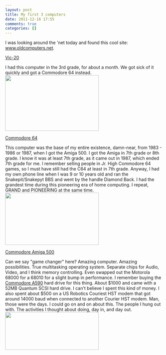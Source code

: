 ```yaml
---
layout: post
title: My first 3 computers
date: 2011-12-16 17:55
comments: true
categories: []
---
```

I was looking around the 'net today and found this cool site: <a href="http://www.oldcomputers.net">www.oldcomputers.net</a>.

<a href="http://oldcomputers.net/vic20.html">Vic-20</a>

I had this computer in the 3rd grade, for about a month. We got sick of it quickly and got a Commodore 64 instead.<a href="http://peterfilias.com/wp-content/uploads/2011/12/vic20.jpg">
<img class="alignnone size-medium wp-image-5187" title="vic20" src="http://peterfilias.com/wp-content/uploads/2011/12/vic20-300x178.jpg" alt="" width="300" height="178" /></a>

<a href="http://oldcomputers.net/c64.html">Commodore 64</a>

This computer was the base of my entire existence, damn-near, from 1983 - 1986 or 1987, when I got the Amiga 500. I got the Amiga in 7th grade or 8th grade. I know it was at least 7th grade, as it came out in 1987, which ended 7th grade for me. I remember selling people in Jr. High Commodore 64 games, so I must have still had the C64 at least in 7th grade. Anyway, I had my own phone line when I was 9 or 10 years old and ran the Snakepit/Snakepyt BBS and went by the handle Diamond Back. I had the grandest time during this pioneering era of home computing. I repeat, GRAND and PIONEERING at the same time.<a href="http://peterfilias.com/wp-content/uploads/2011/12/C64-left.jpg">
<img class="alignnone size-medium wp-image-5188" title="C64-left" src="http://peterfilias.com/wp-content/uploads/2011/12/C64-left-300x167.jpg" alt="" width="300" height="167" /></a>

<a href="http://oldcomputers.net/amiga500.html">Commodore Amiga 500</a>

Can we say "game changer" here? Amazing computer. Amazing possibilities. True multitasking operating system. Separate chips for Audio, Video, and I think memory controlling. Even swapped out the Motorola 68000 for a 68010 for a slight bump in performance. I remember buying the <a href="http://www.amiga-hardware.com/showhardware.cgi?HARDID=534">Commodore A590</a> hard drive for this thing. About $1000 and came with a 52MB Quantum SCSI hard drive. I can't believe I spent this kind of money. I also spent about $500 on a US Robotics Couriest HST modem that got around 14000 baud when connected to another Courier HST modem. Man, those were the days. I could go on and on about this. The people I hung out with. The activities I thought about doing, day in, and day out.<a href="http://peterfilias.com/wp-content/uploads/2011/12/amiga500.jpg">
<img class="alignnone size-medium wp-image-5189" title="amiga500" src="http://peterfilias.com/wp-content/uploads/2011/12/amiga500-300x121.jpg" alt="" width="300" height="121" /></a>
